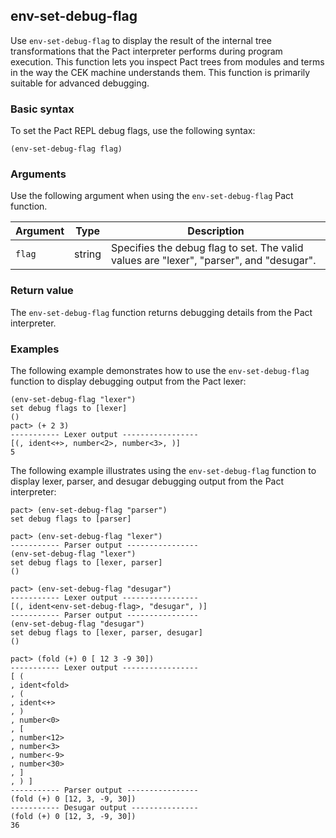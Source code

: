 ## env-set-debug-flag

Use `env-set-debug-flag` to display the result of the internal tree transformations that the Pact interpreter performs during program execution. 
This function lets you inspect Pact trees from modules and terms in the way the CEK machine understands them.
This function is primarily suitable for advanced debugging.

### Basic syntax

To set the Pact REPL debug flags, use the following syntax:

```pact
(env-set-debug-flag flag)
```

### Arguments

Use the following argument when using the `env-set-debug-flag` Pact function.

| Argument | Type         | Description   |
|----------|--------------|---------------|
| `flag`  | string | Specifies the debug flag to set. The valid values are "lexer", "parser", and "desugar".|

### Return value

The `env-set-debug-flag` function returns debugging details from the Pact interpreter.

### Examples

The following example demonstrates how to use the `env-set-debug-flag` function to display debugging output from the Pact lexer:

```pact
(env-set-debug-flag "lexer")
set debug flags to [lexer]
()
pact> (+ 2 3)
----------- Lexer output -----------------
[(, ident<+>, number<2>, number<3>, )]
5
```

The following example illustrates using the `env-set-debug-flag` function to display lexer, parser, and desugar debugging output from the Pact interpreter:

```pact
pact> (env-set-debug-flag "parser")
set debug flags to [parser]

pact> (env-set-debug-flag "lexer")
----------- Parser output ----------------
(env-set-debug-flag "lexer")
set debug flags to [lexer, parser]
()

pact> (env-set-debug-flag "desugar")
----------- Lexer output -----------------
[(, ident<env-set-debug-flag>, "desugar", )]
----------- Parser output ----------------
(env-set-debug-flag "desugar")
set debug flags to [lexer, parser, desugar]
()

pact> (fold (+) 0 [ 12 3 -9 30])
----------- Lexer output -----------------
[ (
, ident<fold>
, (
, ident<+>
, )
, number<0>
, [
, number<12>
, number<3>
, number<-9>
, number<30>
, ]
, ) ]
----------- Parser output ----------------
(fold (+) 0 [12, 3, -9, 30])
----------- Desugar output ---------------
(fold (+) 0 [12, 3, -9, 30])
36
```
